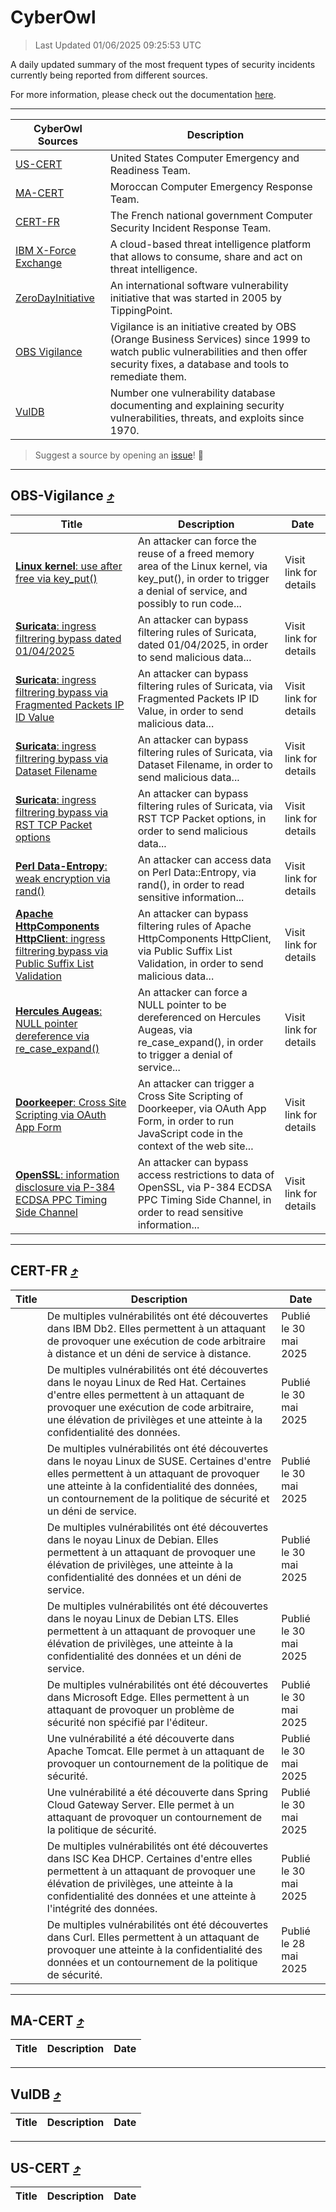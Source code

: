 
 <div id='top'></div>

# CyberOwl

 > Last Updated 01/06/2025 09:25:53 UTC
 
 A daily updated summary of the most frequent types of security incidents currently being reported from different sources.
 
 For more information, please check out the documentation [here](./docs/README.md).
 
 ---
 |CyberOwl Sources|Description|
 |---|---|
 |[US-CERT](#us-cert-arrow_heading_up)|United States Computer Emergency and Readiness Team.|
 |[MA-CERT](#ma-cert-arrow_heading_up)|Moroccan Computer Emergency Response Team.|
 |[CERT-FR](#cert-fr-arrow_heading_up)|The French national government Computer Security Incident Response Team.|
 |[IBM X-Force Exchange](#ibmcloud-arrow_heading_up)|A cloud-based threat intelligence platform that allows to consume, share and act on threat intelligence.|
 |[ZeroDayInitiative](#zerodayinitiative-arrow_heading_up)|An international software vulnerability initiative that was started in 2005 by TippingPoint.|
 |[OBS Vigilance](#obs-vigilance-arrow_heading_up)|Vigilance is an initiative created by OBS (Orange Business Services) since 1999 to watch public vulnerabilities and then offer security fixes, a database and tools to remediate them.|
 |[VulDB](#vuldb-arrow_heading_up)|Number one vulnerability database documenting and explaining security vulnerabilities, threats, and exploits since 1970.|
 
 > Suggest a source by opening an [issue](https://github.com/karimhabush/cyberowl/issues)! :raised_hands:
 ---

## OBS-Vigilance [:arrow_heading_up:](#cyberowl)

 |Title|Description|Date|
 |---|---|---|
 |[<a href="https://vigilance.fr/vulnerability/Linux-kernel-use-after-free-via-key-put-46715" class="noirorange"><b>Linux kernel</b>: use after free via key_put()</a>](https://vigilance.fr/vulnerability/Linux-kernel-use-after-free-via-key-put-46715)|An attacker can force the reuse of a freed memory area of the Linux kernel, via key_put(), in order to trigger a denial of service, and possibly to run code...|Visit link for details|
 |[<a href="https://vigilance.fr/vulnerability/Suricata-ingress-filtrering-bypass-dated-01-04-2025-46714" class="noirorange"><b>Suricata</b>: ingress filtrering bypass dated 01/04/2025</a>](https://vigilance.fr/vulnerability/Suricata-ingress-filtrering-bypass-dated-01-04-2025-46714)|An attacker can bypass filtering rules of Suricata, dated 01/04/2025, in order to send malicious data...|Visit link for details|
 |[<a href="https://vigilance.fr/vulnerability/Suricata-ingress-filtrering-bypass-via-Fragmented-Packets-IP-ID-Value-46713" class="noirorange"><b>Suricata</b>: ingress filtrering bypass via Fragmented Packets IP ID Value</a>](https://vigilance.fr/vulnerability/Suricata-ingress-filtrering-bypass-via-Fragmented-Packets-IP-ID-Value-46713)|An attacker can bypass filtering rules of Suricata, via Fragmented Packets IP ID Value, in order to send malicious data...|Visit link for details|
 |[<a href="https://vigilance.fr/vulnerability/Suricata-ingress-filtrering-bypass-via-Dataset-Filename-46712" class="noirorange"><b>Suricata</b>: ingress filtrering bypass via Dataset Filename</a>](https://vigilance.fr/vulnerability/Suricata-ingress-filtrering-bypass-via-Dataset-Filename-46712)|An attacker can bypass filtering rules of Suricata, via Dataset Filename, in order to send malicious data...|Visit link for details|
 |[<a href="https://vigilance.fr/vulnerability/Suricata-ingress-filtrering-bypass-via-RST-TCP-Packet-options-46711" class="noirorange"><b>Suricata</b>: ingress filtrering bypass via RST TCP Packet options</a>](https://vigilance.fr/vulnerability/Suricata-ingress-filtrering-bypass-via-RST-TCP-Packet-options-46711)|An attacker can bypass filtering rules of Suricata, via RST TCP Packet options, in order to send malicious data...|Visit link for details|
 |[<a href="https://vigilance.fr/vulnerability/Perl-Data-Entropy-weak-encryption-via-rand-46704" class="noirorange"><b>Perl Data-Entropy</b>: weak encryption via rand()</a>](https://vigilance.fr/vulnerability/Perl-Data-Entropy-weak-encryption-via-rand-46704)|An attacker can access data on Perl Data::Entropy, via rand(), in order to read sensitive information...|Visit link for details|
 |[<a href="https://vigilance.fr/vulnerability/Apache-HttpComponents-HttpClient-ingress-filtrering-bypass-via-Public-Suffix-List-Validation-46701" class="noirorange"><b>Apache HttpComponents HttpClient</b>: ingress filtrering bypass via Public Suffix List Validation</a>](https://vigilance.fr/vulnerability/Apache-HttpComponents-HttpClient-ingress-filtrering-bypass-via-Public-Suffix-List-Validation-46701)|An attacker can bypass filtering rules of Apache HttpComponents HttpClient, via Public Suffix List Validation, in order to send malicious data...|Visit link for details|
 |[<a href="https://vigilance.fr/vulnerability/Hercules-Augeas-NULL-pointer-dereference-via-re-case-expand-46700" class="noirorange"><b>Hercules Augeas</b>: NULL pointer dereference via re_case_expand()</a>](https://vigilance.fr/vulnerability/Hercules-Augeas-NULL-pointer-dereference-via-re-case-expand-46700)|An attacker can force a NULL pointer to be dereferenced on Hercules Augeas, via re_case_expand(), in order to trigger a denial of service...|Visit link for details|
 |[<a href="https://vigilance.fr/vulnerability/Doorkeeper-Cross-Site-Scripting-via-OAuth-App-Form-46699" class="noirorange"><b>Doorkeeper</b>: Cross Site Scripting via OAuth App Form</a>](https://vigilance.fr/vulnerability/Doorkeeper-Cross-Site-Scripting-via-OAuth-App-Form-46699)|An attacker can trigger a Cross Site Scripting of Doorkeeper, via OAuth App Form, in order to run JavaScript code in the context of the web site...|Visit link for details|
 |[<a href="https://vigilance.fr/vulnerability/OpenSSL-information-disclosure-via-P-384-ECDSA-PPC-Timing-Side-Channel-47184" class="noirorange"><b>OpenSSL</b>: information disclosure via P-384 ECDSA PPC Timing Side Channel</a>](https://vigilance.fr/vulnerability/OpenSSL-information-disclosure-via-P-384-ECDSA-PPC-Timing-Side-Channel-47184)|An attacker can bypass access restrictions to data of OpenSSL, via P-384 ECDSA PPC Timing Side Channel, in order to read sensitive information...|Visit link for details|
 
 ---

## CERT-FR [:arrow_heading_up:](#cyberowl)

 |Title|Description|Date|
 |---|---|---|
 |[](https://www.cert.ssi.gouv.fr/avis/CERTFR-2025-AVI-0467/)|De multiples vulnérabilités ont été découvertes dans IBM Db2. Elles permettent à un attaquant de provoquer une exécution de code arbitraire à distance et un déni de service à distance.|Publié le 30 mai 2025|
 |[](https://www.cert.ssi.gouv.fr/avis/CERTFR-2025-AVI-0466/)|De multiples vulnérabilités ont été découvertes dans le noyau Linux de Red Hat. Certaines d'entre elles permettent à un attaquant de provoquer une exécution de code arbitraire, une élévation de privilèges et une atteinte à la confidentialité des données.|Publié le 30 mai 2025|
 |[](https://www.cert.ssi.gouv.fr/avis/CERTFR-2025-AVI-0465/)|De multiples vulnérabilités ont été découvertes dans le noyau Linux de SUSE. Certaines d'entre elles permettent à un attaquant de provoquer une atteinte à la confidentialité des données, un contournement de la politique de sécurité et un déni de service.|Publié le 30 mai 2025|
 |[](https://www.cert.ssi.gouv.fr/avis/CERTFR-2025-AVI-0464/)|De multiples vulnérabilités ont été découvertes dans le noyau Linux de Debian. Elles permettent à un attaquant de provoquer une élévation de privilèges, une atteinte à la confidentialité des données et un déni de service.|Publié le 30 mai 2025|
 |[](https://www.cert.ssi.gouv.fr/avis/CERTFR-2025-AVI-0463/)|De multiples vulnérabilités ont été découvertes dans le noyau Linux de Debian LTS. Elles permettent à un attaquant de provoquer une élévation de privilèges, une atteinte à la confidentialité des données et un déni de service.|Publié le 30 mai 2025|
 |[](https://www.cert.ssi.gouv.fr/avis/CERTFR-2025-AVI-0462/)|De multiples vulnérabilités ont été découvertes dans Microsoft Edge. Elles permettent à un attaquant de provoquer un problème de sécurité non spécifié par l'éditeur.|Publié le 30 mai 2025|
 |[](https://www.cert.ssi.gouv.fr/avis/CERTFR-2025-AVI-0461/)|Une vulnérabilité a été découverte dans Apache Tomcat. Elle permet à un attaquant de provoquer un contournement de la politique de sécurité.|Publié le 30 mai 2025|
 |[](https://www.cert.ssi.gouv.fr/avis/CERTFR-2025-AVI-0460/)|Une vulnérabilité a été découverte dans Spring Cloud Gateway Server. Elle permet à un attaquant de provoquer un contournement de la politique de sécurité.|Publié le 30 mai 2025|
 |[](https://www.cert.ssi.gouv.fr/avis/CERTFR-2025-AVI-0459/)|De multiples vulnérabilités ont été découvertes dans ISC Kea DHCP. Certaines d'entre elles permettent à un attaquant de provoquer une élévation de privilèges, une atteinte à la confidentialité des données et une atteinte à l'intégrité des données.|Publié le 30 mai 2025|
 |[](https://www.cert.ssi.gouv.fr/avis/CERTFR-2025-AVI-0458/)|De multiples vulnérabilités ont été découvertes dans Curl. Elles permettent à un attaquant de provoquer une atteinte à la confidentialité des données et un contournement de la politique de sécurité.|Publié le 28 mai 2025|
 
 ---

## MA-CERT [:arrow_heading_up:](#cyberowl)

 |Title|Description|Date|
 |---|---|---|
 
 ---

## VulDB [:arrow_heading_up:](#cyberowl)

 |Title|Description|Date|
 |---|---|---|
 
 ---

## US-CERT [:arrow_heading_up:](#cyberowl)

 |Title|Description|Date|
 |---|---|---|
 